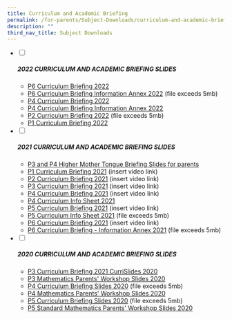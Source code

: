 ```yaml
---
title: Curriculum and Academic Briefing
permalink: /for-parents/Subject-Downloads/curriculum-and-academic-briefing/
description: ""
third_nav_title: Subject Downloads
---
```

<ul class="jekyllcodex_accordion">
  <li>
    <input type="checkbox" id="accordion1">
    <label for="accordion1"><h5>2022 CURRICULUM AND ACADEMIC BRIEFING SLIDES</h5></label>
    <div>
			<ul>
<li><a href="/files/P6%20Curriculum%20briefing%202022.pdf" target="_blank" rel="noopener">P6 Curriculum Briefing 2022</a></li>
<li><a href="https://punggolcovepri-moe-edu-sg-admin.cwp.sg/qql/slot/u1242/2022%20curriculum%20briefing/P6%20Curriculum%20briefing_Information%20Annex.pdf" target="_blank" rel="noopener">P6 Curriculum Briefing Information Annex 2022</a> (file exceeds 5mb)</li>
<li><a href="/files/P4%20CURRICULUM%20BRIEFING%202022.pdf" target="_blank" rel="noopener">P4 Curriculum Briefing 2022</a></li>
<li><a href="/files/P4%20CURRICULUM%20INFO%20Annex%202022.pdf" target="_blank" rel="noopener">P4 Curriculum Briefing Information Annex 2022</a></li>
<li><a href="https://punggolcovepri-moe-edu-sg-admin.cwp.sg/qql/slot/u1242/2022%20curriculum%20briefing/For%20website_P2%20Curriculum%20Briefing%20Slides_2022.pdf" target="_blank" rel="noopener">P2 Curriculum Briefing 2022</a> (file exceeds 5mb)</li>
<li><a href="/files/P1%20Curriculum%20Briefing%20Slides_2022.pdf" target="_blank" rel="noopener">P1 Curriculum Briefing 2022</a></li>
</ul>
    </div>
	</li>
	<li>
    <input type="checkbox" id="accordion2">
    <label for="accordion2"><h5>2021 CURRICULUM AND ACADEMIC BRIEFING SLIDES</h5></label>
    <div>
      <ul>
<li><a href="/files/P4%20CURRICULUM%20INFO%20SHEET.pdf" target="_blank" rel="noopener">P3 and P4 Higher Mother Tongue Briefing Slides for parents</a></li>
<li><a href="https://punggolcovepri-moe-edu-sg-admin.cwp.sg/qql/slot/u1242/2021%20Curriculum%20Briefing/P1%20Curriculum%20Briefing.mp4" target="_blank" rel="noopener">P1 Curriculum Briefing 2021</a> (insert video link)</li>
<li><a href="https://punggolcovepri-moe-edu-sg-admin.cwp.sg/qql/slot/u1242/2021%20Curriculum%20Briefing/P2%20Curriculum%20Briefing.mp4" target="_blank" rel="noopener">P2 Curriculum Briefing 2021</a> (insert video link)</li>
<li><a href="https://punggolcovepri-moe-edu-sg-admin.cwp.sg/qql/slot/u1242/2021%20Curriculum%20Briefing/P3%20Curriculum%20Briefing.mp4" target="_blank" rel="noopener">P3 Curriculum Briefing 2021</a> (insert video link)</li>
<li><a href="https://punggolcovepri-moe-edu-sg-admin.cwp.sg/qql/slot/u1242/2021%20Curriculum%20Briefing/P4%20Curriculum%20Briefing.mp4" target="_blank" rel="noopener">P4 Curriculum Briefing 2021</a> (insert video link)</li>
<li><a href="/files/P4%20CURRICULUM%20INFO%20SHEET.pdf" target="_blank" rel="noopener">P4 Curriculum Info Sheet 2021</a></li>
<li><a href="https://punggolcovepri-moe-edu-sg-admin.cwp.sg/qql/slot/u1242/2021%20Curriculum%20Briefing/P5%20Curriculum%20Briefing%202021.mp4" target="_blank" rel="noopener">P5 Curriculum Briefing 2021</a> (insert video link)</li>
<li><a href="https://punggolcovepri-moe-edu-sg-admin.cwp.sg/qql/slot/u1242/2021%20Curriculum%20Briefing/P5%20Curriculum%20Info%20Sheet_PDF.pdf" target="_blank" rel="noopener">P5 Curriculum Info Sheet 2021</a> (file exceeds 5mb)</li>
<li><a href="https://punggolcovepri-moe-edu-sg-admin.cwp.sg/qql/slot/u1242/2021%20Curriculum%20Briefing/P6%20Curriculum%20Briefing%202021.mp4" target="_blank" rel="noopener">P6 Curriculum Briefing 2021</a> (insert video link)</li>
<li><a href="https://punggolcovepri-moe-edu-sg-admin.cwp.sg/qql/slot/u1242/2021%20Curriculum%20Briefing/P6%20Curriculum%20briefing_Information%20Annex.pdf" target="_blank" rel="noopener">P6 Curriculum Briefing - Information Annex 2021</a> (file exceeds 5mb)</li>
</ul>
    </div>
	</li>
	<li>
    <input type="checkbox" id="accordion3">
		<label for="accordion3"><h5>2020 CURRICULUM AND ACADEMIC BRIEFING SLIDES</h5></label>
    <div>
      <ul>
<li><a href="/files/P3%20CURRICULUM%20BRIEFING%202020%20HANDOUT.pdf" target="_blank" rel="noopener">P3 Curriculum Briefing 2021 CurriSlides 2020</a></li>
<li><a href="/files/2020%20P3%20Mathematics%20Parents%20Workshop%20Handout.pdf" target="_blank" rel="noopener">P3 Mathematics Parents' Workshop Slides 2020</a></li>
<li><a href="insertfilehere" target="_blank" rel="noopener">P4 Curriculum Briefing Slides 2020</a> (file exceeds 5mb)</li>
<li><a href="/files/P4%20Mathematics%20Parents%20Workshop%202020%20Handout.pdf" target="_blank" rel="noopener">P4 Mathematics Parents' Workshop Slides 2020</a></li>
<li><a href="insertfilehere" target="">P5 Curriculum Briefing Slides 2020</a> (file exceeds 5mb)</li>
<li><a href="/files/P5%20Standard%20Mathematics%20Parents'%20Workshop%202020%20Handout.pdf" target="">P5 Standard Mathematics Parents' Workshop Slides 2020</a></li>
</ul>
    </div>
	</li>
</ul>